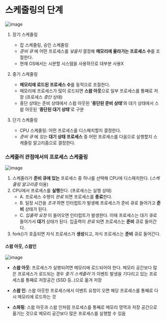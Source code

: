 # 스케줄링의 단계

![image](https://github.com/wonhyuna/CS_study/assets/68580694/0b79e596-777d-465a-aa58-4416b92c2f1b)
<br>

1. 장기 스케줄링
    - 잡 스케줄링, 승인 스케줄링
    - *준비 큐* 에 어떤 프로세스를 *넣을지* 결정해 **메모리에 올라가는 프로세스 수**를 조절한다.
    - 현재 OS에서는 시분할 시스템을 사용하므로 대부분 사용X

2. 중기 스케줄링
    - **메모리에 로드된 프로세스 수**를 동적으로 조절한다.
    - 메모리에 프로세스가 많이 로드되면 **스왑 아웃**으로 일부 프로세스를 통째로 저장 (프로세스 *중단* 상태)
    - 중단 상태는 준비 상태에서 스왑 아웃된 '**중단된 준비 상태**'와 대기 상태에서 스왑 아웃된 '**중단된 대기 상태**'로 구분

3. 단기 스케줄링
    - CPU 스케줄링: 어떤 프로세스를 디스패치할지 결정한다.
    - *준비 큐* 에 *있는* **대기 상태 프로세스** 중 어떤 프로세스를 다음으로 실행할지 스케줄링 알고리즘으로 결정한다.

### 스케줄러 관점에서의 프로세스 스케줄링

![image](https://github.com/wonhyuna/CS_study/assets/68580694/e351ce26-d78b-4200-a66a-393efb3d1db4)
<br>

1. 스케줄러가 **준비 큐에 있는** 프로세스 중 하나를 선택해 CPU에 디스패치한다. (*스케줄링 알고리즘* 이용)
2. CPU에서 프로세스를 **실행**한다. (프로세스는 실행 상태)
    - A. 프로세스 수행이 *완료* 되면 프로세스를 **종료**한다.
    - B. 일정 시간을 *초과* 하면 인터럽트가 발생해 프로세스가 준비 큐로 들어가고 **준비** 상태가 된다.
    - C. *입출력 요청* 이 들어오면 인터럽트가 발생한다. 이때 프로세스는 대기 큐로 들어가서 **대기** 상태가 된다. 입출력이 *완료* 되면 프로세스는 **준비** 큐로 들어간다.
3. fork()가 호출되면 자식 프로세스가 **생성**되고, 자식 프로세스는 **준비** 큐로 들어간다.

#### 스왑 아웃, 스왑인

![image](https://github.com/wonhyuna/CS_study/assets/68580694/f8fc0c26-eeb4-40fe-80ee-d6c3121d50d4)
<br>

- **스왑 아웃**: 프로세스가 실행되려면 메모리에 로드되어야 한다. 메모리 공간보다 많은 프로세스가 로드되는 경우 *중기 스케줄러* 가 이벤트 발생을 기다리고 있는 프로세스를 통째로 저장공간 (SSD 등..)으로 옮겨 저장

- **스왑 인**: 스왑 아웃한 프로세스에서 이벤트 요청이 오면 해당 프로세스를 통째로 다시 메모리에 로드하는 것

- **스와핑**: 스왑 아웃과 스왑 인처럼 프로세스를 통째로 메모리 영역과 저장 공간으로 옮기는 것으로 메모리 공간보다 많은 프로세스를 실행할 수 있음